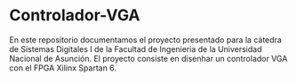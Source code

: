 # Controlador-VGA
En este repositorio documentamos el proyecto presentado para la cátedra de Sistemas Digitales I de la Facultad de Ingenieria de la Universidad Nacional de Asunción. El proyecto consiste en disenhar un controlador VGA con el FPGA Xilinx Spartan 6.
